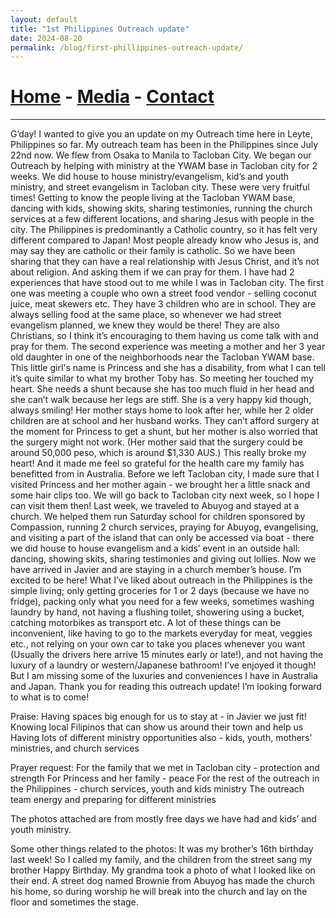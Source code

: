 ```yaml
---
layout: default
title: "1st Philippines Outreach update"
date: 2024-08-20
permalink: /blog/first-phillippines-outreach-update/
---
```

# [Home](/) - [Media](/media.html) - [Contact](/contact.html)
---
<div id="imageGallery"></div>

<script>
$(document).ready(function() {
  $('[data-fancybox="gallery"]').fancybox({
    loop: true, // Enable infinite loop (circular navigation)
    buttons: [
      "zoom",
      "slideShow",
      "fullScreen",
      "thumbs",
      "close"
    ],
    animationEffect: "fade", // Transition effect
    transitionDuration: 500, // Duration of the transition
    keyboard: true // Enable keyboard navigation (arrows)
  });
});

    // Array of image file names (replace with your actual file names)
    var imageFiles = ["image1.jpg", "image2.jpg", "image3.jpg", "image4.jpg", "image5.jpg", "image6.jpg", "image7.jpg", "image8.jpg", "image9.jpg", "image10.jpg", "image11.jpg", "image12.jpg", "image13.jpg", "image14.jpg", "image15.jpg", "image16.jpg", "image17.jpg", "image18.jpg", "image19.jpg", "image20.jpg", "image21.jpg", "image22.jpg", "image23.jpg", "image24.jpg", "image25.jpg", "image26.jpg", "image27.jpg", "image28.jpg"]; // Add more as needed

    // Reference to the gallery container
    var galleryContainer = document.getElementById('imageGallery');

    // Loop through image files and generate HTML
    imageFiles.forEach(function(fileName) {
        var imagePath = 'https://raw.githubusercontent.com/to3b/cranesntrains/main/_posts/first-philippines-outreach-update/' + fileName; // Adjust the path as necessary
        var caption = 'Image ' + fileName; // You can set dynamic captions here
        
        // Create <a> tag for each image
        var link = document.createElement('a');
        link.href = imagePath;
        link.setAttribute('data-fancybox', 'gallery'); // If using Fancybox or similar lightbox

        // Create <img> tag for each image
        var image = document.createElement('img');
        image.src = imagePath;
        image.alt = caption;

        // Append <img> to <a>
        link.appendChild(image);

        // Append <a> to gallery container
        galleryContainer.appendChild(link);
    });
</script>






























G’day! I wanted to give you an update on my Outreach time here in Leyte, Philippines so far. My outreach team has been in the Philippines since July 22nd now. We flew from Osaka to Manila to Tacloban City. We began our Outreach by helping with ministry at the YWAM base in Tacloban city for 2 weeks. We did house to house ministry/evangelism, kid’s and youth ministry, and street evangelism in Tacloban city. These were very fruitful times! Getting to know the people living at the Tacloban YWAM base, dancing with kids, showing skits, sharing testimonies, running the church services at a few different locations, and sharing Jesus with people in the city. The Philippines is predominantly a Catholic country, so it has felt very different compared to Japan! Most people already know who Jesus is, and may say they are catholic or their family is catholic. So we have been sharing that they can have a real relationship with Jesus Christ, and it’s not about religion. And asking them if we can pray for them. 
I have had 2 experiences that have stood out to me while I was in Tacloban city. The first one was meeting a couple who own a street food vendor - selling coconut juice, meat skewers etc. They have 3 children who are in school. They are always selling food at the same place, so whenever we had street evangelism planned, we knew they would be there! They are also Christians, so I think it’s encouraging to them having us come talk with and pray for them. The second experience was meeting a mother and her 3 year old daughter in one of the neighborhoods near the Tacloban YWAM base. This little girl's name is Princess and she has a disability, from what I can tell it’s quite similar to what my brother Toby has. So meeting her touched my heart. She needs a shunt because she has too much fluid in her head and she can’t walk because her legs are stiff. She is a very happy kid though, always smiling! Her mother stays home to look after her, while her 2 older children are at school and her husband works. They can’t afford surgery at the moment for Princess to get a shunt, but her mother is also worried that the surgery might not work. (Her mother said that the surgery could be around 50,000 peso, which is around $1,330 AUS.) This really broke my heart! And it made me feel so grateful for the health care my family has benefitted from in Australia. Before we left Tacloban city, I made sure that I visited Princess and her mother again - we brought her a little snack and some hair clips too. We will go back to Tacloban city next week, so I hope I can visit them then!
Last week, we traveled to Abuyog and stayed at a church. We helped them run Saturday school for children sponsored by Compassion, running 2 church services, praying for Abuyog, evangelising, and visiting a part of the island that can only be accessed via boat - there we did house to house evangelism and a kids’ event in an outside hall: dancing, showing skits, sharing testimonies and giving out lollies. 
Now we have arrived in Javier and are staying in a church member’s house. I’m excited to be here!
What I’ve liked about outreach in the Philippines is the simple living; only getting groceries for 1 or 2 days (because we have no fridge), packing only what you need for a few weeks, sometimes washing laundry by hand, not having a flushing toilet, showering using a bucket, catching motorbikes as transport etc. A lot of these things can be inconvenient, like having to go to the markets everyday for meat, veggies etc., not relying on your own car to take you places whenever you want (Usually the drivers here arrive 15 minutes early or late!), and not having the luxury of a laundry or western/Japanese bathroom! I’ve enjoyed it though! But I am missing some of the luxuries and conveniences I have in Australia and Japan.
Thank you for reading this outreach update! I’m looking forward to what is to come! 

Praise:
Having spaces big enough for us to stay at - in Javier we just fit!
Knowing local Filipinos that can show us around their town and help us
Having lots of different ministry opportunities also - kids, youth, mothers’ ministries, and church services

Prayer request:
For the family that we met in Tacloban city - protection and strength
For Princess and her family - peace 
For the rest of the outreach in the Philippines - church services, youth and kids ministry 
The outreach team energy and preparing for different ministries 

The photos attached are from mostly free days we have had and kids’ and youth ministry. 

Some other things related to the photos:
It was my brother’s 16th birthday last week! So I called my family, and the children from the street sang my brother Happy Birthday. My grandma took a photo of what I looked like on their end. 
A street dog named Brownie from Abuyog has made the church his home, so during worship he will break into the church and lay on the floor and sometimes the stage. 
